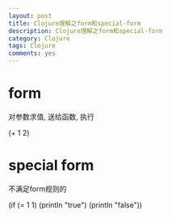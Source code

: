 ```yaml
---
layout: post
title: Clojure理解之form和special-form
description: Clojure理解之form和special-form
category: Clojure
tags: Clojure
comments: yes
---
```


form
====================
对参数求值, 送给函数, 执行

(+ 1 2)


special form
====================
不满足form规则的

(if (= 1 1) (println "true") (println "false"))
